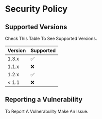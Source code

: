 # Security Policy

## Supported Versions

Check This Table To See Supported Versions.

| Version | Supported          |
| ------- | ------------------ |
| 1.3.x   | :white_check_mark: |
| 1.1.x   | :x:                |
| 1.2.x   | :white_check_mark: |
| < 1.1   | :x:                |

## Reporting a Vulnerability

To Report A Vulnerabulity Make An Issue. 
